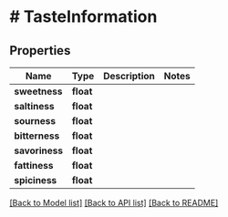 # # TasteInformation

## Properties

Name | Type | Description | Notes
------------ | ------------- | ------------- | -------------
**sweetness** | **float** |  |
**saltiness** | **float** |  |
**sourness** | **float** |  |
**bitterness** | **float** |  |
**savoriness** | **float** |  |
**fattiness** | **float** |  |
**spiciness** | **float** |  |

[[Back to Model list]](../../README.md#models) [[Back to API list]](../../README.md#endpoints) [[Back to README]](../../README.md)
